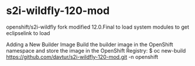 # s2i-wildfly-120-mod
openshift/s2i-wildfly fork modified 12.0.Final to load system modules to get eclipselink to load

Adding a New Builder Image
Build the builder image in the OpenShift namespace and store the image in the
OpenShift Registry:
$ oc new-build https://github.com/davtur/s2i-wildfly-120-mod.git -n
openshift
